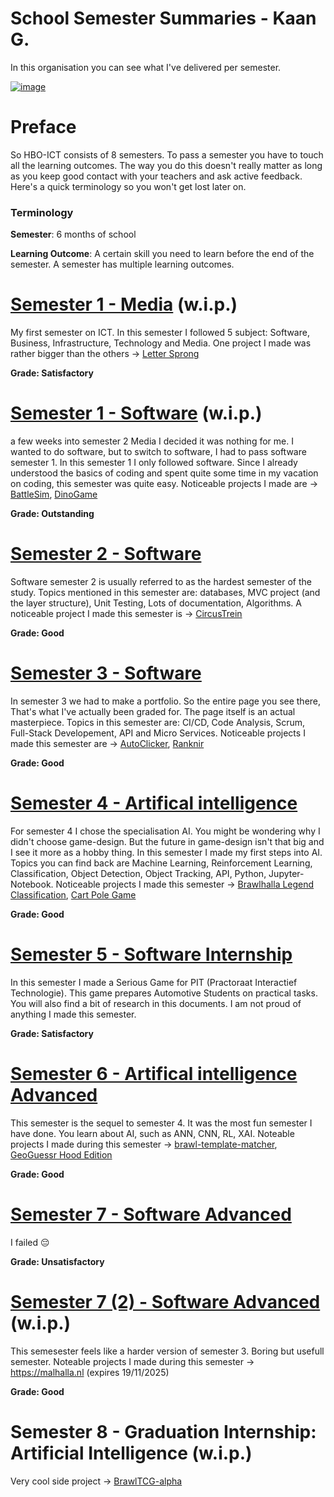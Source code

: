 # School Semester Summaries - Kaan G.
In this organisation you can see what I've delivered per semester.

[![image](https://github.com/School-Semester-Summaries/.github/assets/74303221/23f504e4-5084-49bc-91a6-7a467df7cb79)](https://www.fontys.nl/Studeren/Opleidingen/HBO-ICT.htm?gad_source=1&gclid=CjwKCAiA29auBhBxEiwAnKcSqki4saoduiyfUj2EHe55DqNtpTq-DetbwwkLpvwcyZEauMI4V8R21BoCfmwQAvD_BwE)

# Preface
So HBO-ICT consists of 8 semesters. To pass a semester you have to touch all the learning outcomes. The way you do this doesn't really matter as long as you keep good contact with your teachers and ask active feedback. Here's a quick terminology so you won't get lost later on.

### Terminology

**Semester**: 6 months of school

**Learning Outcome**: A certain skill you need to learn before the end of the semester. A semester has multiple learning outcomes.

# [Semester 1 - Media](https://github.com/School-Semester-Summaries/media-semester-1) (w.i.p.)
My first semester on ICT. In this semester I followed 5 subject: Software, Business, Infrastructure, Technology and Media. One project I made was rather bigger than the others -> [Letter Sprong](https://github.com/School-Semester-Summaries/media-semester-1/tree/master/Media)

**Grade: Satisfactory**

# [Semester 1 - Software](https://github.com/School-Semester-Summaries/software-semester-1) (w.i.p.)
a few weeks into semester 2 Media I decided it was nothing for me. I wanted to do software, but to switch to software, I had to pass software semester 1. In this semester 1 I only followed software. Since I already understood the basics of coding and spent quite some time in my vacation on coding, this semester was quite easy. Noticeable projects I made are -> [BattleSim](https://github.com/CrossyChainsaw2/BattleSim), [DinoGame](https://github.com/CrossyChainsaw2/DinoGame)

**Grade: Outstanding**

# [Semester 2 - Software](https://github.com/School-Semester-Summaries/software-semester-2)
Software semester 2 is usually referred to as the hardest semester of the study. Topics mentioned in this semester are: databases, MVC project (and the layer structure), Unit Testing, Lots of documentation, Algorithms. A noticeable project I made this semester is -> [CircusTrein](https://github.com/School-Semester-Summaries/software-semester-2/tree/main/semester-2-repository/CircusTrein) 

**Grade: Good**

# [Semester 3 - Software](https://github.com/School-Semester-Summaries/software-semester-3)
In semester 3 we had to make a portfolio. So the entire page you see there, That's what I've actually been graded for. The page itself is an actual masterpiece. Topics in this semester are: CI/CD, Code Analysis, Scrum, Full-Stack Developement, API and Micro Services. Noticeable projects I made this semester are -> [AutoClicker](https://github.com/CrossyChainsaw/AutoClicker), [Ranknir](https://github.com/Skyward-Brawlhalla/Ranknir)

**Grade: Good**

# [Semester 4 - Artifical intelligence](https://github.com/School-Semester-Summaries/AI-semester-4)
For semester 4 I chose the specialisation AI. You might be wondering why I didn't choose game-design. But the future in game-design isn't that big and I see it more as a hobby thing. In this semester I made my first steps into AI. Topics you can find back are Machine Learning, Reinforcement Learning, Classification, Object Detection, Object Tracking, API, Python, Jupyter-Notebook. Noticeable projects I made this semester -> [Brawlhalla Legend Classification](https://github.com/CrossyChainsaw/Brawlhalla-Legend-Classification), [Cart Pole Game](https://github.com/School-Semester-Summaries/AI-semester-4/tree/main/Open%20Program)

**Grade: Good**

# [Semester 5 - Software Internship](https://github.com/School-Semester-Summaries/software-internship-semester-5)
In this semester I made a Serious Game for PIT (Practoraat Interactief Technologie). This game prepares Automotive Students on practical tasks. You will also find a bit of research in this documents. I am not proud of anything I made this semester.

**Grade: Satisfactory**

# [Semester 6 - Artifical intelligence Advanced](https://github.com/School-Semester-Summaries/AI-semester-6)
This semester is the sequel to semester 4. It was the most fun semester I have done. You learn about AI, such as ANN, CNN, RL, XAI. Noteable projects I made during this semester -> [brawl-template-matcher](https://github.com/CrossyChainsaw/brawl-template-matcher), [GeoGuessr Hood Edition](https://eindhovendatastories.streamlit.app/Geoguessr_Kaan_Gogcay_(Forked))

**Grade: Good**

# [Semester 7 - Software Advanced](https://github.com/School-Semester-Summaries/software-semester-7/tree/main)
I failed 😔

**Grade: Unsatisfactory**

# [Semester 7 (2) - Software Advanced](https://github.com/School-Semester-Summaries/software-semester-7-v2) (w.i.p.)
This semesester feels like a harder version of semester 3. Boring but usefull semester. Noteable projects I made during this semester -> https://malhalla.nl (expires 19/11/2025)

**Grade: Good**

# Semester 8 - Graduation Internship: Artificial Intelligence (w.i.p.)
Very cool side project -> [BrawlTCG-alpha](https://github.com/CrossyChainsaw/BrawlTCG-alpha)
